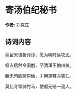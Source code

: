 # 寄汤伯纪秘书

**作者**: 刘克庄

## 诗词内容

挽留天语极谆谆，愿为明时远牧民。

倏去居然令国削，至清浑不怕州贫。

断无苞匪聊崇俭，才用蒲鞭亦害仁。

莫比寻常骑竹马，使君元结一流人。

